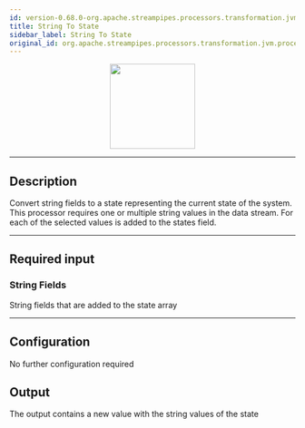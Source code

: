 ```yaml
---
id: version-0.68.0-org.apache.streampipes.processors.transformation.jvm.processor.stringoperator.state
title: String To State
sidebar_label: String To State
original_id: org.apache.streampipes.processors.transformation.jvm.processor.stringoperator.state
---
```


<!--
  ~ Licensed to the Apache Software Foundation (ASF) under one or more
  ~ contributor license agreements.  See the NOTICE file distributed with
  ~ this work for additional information regarding copyright ownership.
  ~ The ASF licenses this file to You under the Apache License, Version 2.0
  ~ (the "License"); you may not use this file except in compliance with
  ~ the License.  You may obtain a copy of the License at
  ~
  ~    http://www.apache.org/licenses/LICENSE-2.0
  ~
  ~ Unless required by applicable law or agreed to in writing, software
  ~ distributed under the License is distributed on an "AS IS" BASIS,
  ~ WITHOUT WARRANTIES OR CONDITIONS OF ANY KIND, either express or implied.
  ~ See the License for the specific language governing permissions and
  ~ limitations under the License.
  ~
  -->



<p align="center"> 
    <img src="/docs/img/pipeline-elements/org.apache.streampipes.processors.transformation.jvm.processor.stringoperator.state/icon.png" width="150px;" class="pe-image-documentation"/>
</p>

***

## Description

Convert string fields to a state representing the current state of the system.
This processor requires one or multiple string values in the data stream.
For each of the selected values is added to the states field.
***

## Required input

### String Fields
String fields that are added to the state array

***

## Configuration
No further configuration required

## Output
The output contains a new value with the string values of the state
